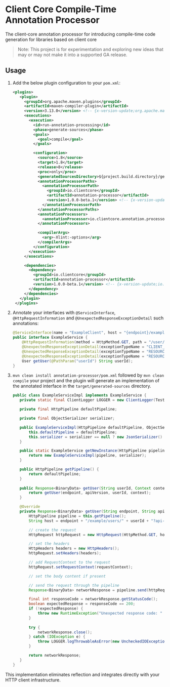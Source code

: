 # Client Core Compile-Time Annotation Processor

The client-core annotation processor for introducing compile-time code generation for libraries based on client core
>Note: This project is for experimentation and exploring new ideas that may or may not make it into a supported GA release.

## Usage

1. Add the below plugin configuration to your `pom.xml`:
   ```xml
   <plugins>
      <plugin>
        <groupId>org.apache.maven.plugins</groupId>
        <artifactId>maven-compiler-plugin</artifactId>
        <version>3.13.0</version> <!-- {x-version-update;org.apache.maven.plugins:maven-compiler-plugin;external_dependency} -->
        <executions>
          <execution>
            <id>run-annotation-processing</id>
            <phase>generate-sources</phase>
            <goals>
              <goal>compile</goal>
            </goals>

            <configuration>
              <source>1.8</source>
              <target>1.8</target>
              <release>8</release>
              <proc>only</proc>
              <generatedSourcesDirectory>${project.build.directory}/generated-sources/</generatedSourcesDirectory>
              <annotationProcessorPaths>
                <annotationProcessorPath>
                  <groupId>io.clientcore</groupId>
                  <artifactId>annotation-processor</artifactId>
                  <version>1.0.0-beta.1</version> <!-- {x-version-update;io.clientcore:annotation-processor;current} -->
                </annotationProcessorPath>
              </annotationProcessorPaths>
              <annotationProcessors>
                <annotationProcessor>io.clientcore.annotation.processor.AnnotationProcessor</annotationProcessor>
              </annotationProcessors>

              <compilerArgs>
                <arg>-Xlint:-options</arg>
              </compilerArgs>
            </configuration>
          </execution>
        </executions>

        <dependencies>
          <dependency>
            <groupId>io.clientcore</groupId>
            <artifactId>annotation-processor</artifactId>
            <version>1.0.0-beta.1</version> <!-- {x-version-update;io.clientcore:annotation-processor;current} -->
          </dependency>
        </dependencies>
      </plugin>
    </plugins>
   ```
2. Annotate your interfaces with `@ServiceInterface`,  `@HttpRequestInformation` and
   `@UnexpectedResponseExceptionDetail` such annotations:
   ```java 
   @ServiceInterface(name = "ExampleClient", host = "{endpoint}/example")
   public interface ExampleService {
       @HttpRequestInformation(method = HttpMethod.GET, path = "/user/{userId}", expectedStatusCodes = { 200 })
       @UnexpectedResponseExceptionDetail(exceptionTypeName = "CLIENT_AUTHENTICATION", statusCode = { 401 })
       @UnexpectedResponseExceptionDetail(exceptionTypeName = "RESOURCE_NOT_FOUND", statusCode = { 404 })
       @UnexpectedResponseExceptionDetail(exceptionTypeName = "RESOURCE_MODIFIED", statusCode = { 409 })
       User getUser(@PathParam("userId") String userId);
   }
   ```

3. `mvn clean install annotation-processor/pom.xml` followed by `mvn clean compile` your project and the plugin
   will generate an implementation of the annotated interface in the `target/generated-sources` directory.
   ```java
   public class ExampleServiceImpl implements ExampleService {
      private static final ClientLogger LOGGER = new ClientLogger(TestInterfaceClientService.class);

      private final HttpPipeline defaultPipeline;

      private final ObjectSerializer serializer;

      public ExampleServiceImpl(HttpPipeline defaultPipeline, ObjectSerializer serializer) {
          this.defaultPipeline = defaultPipeline;
          this.serializer = serializer == null ? new JsonSerializer() : serializer;
      }

      public static ExampleService getNewInstance(HttpPipeline pipeline, ObjectSerializer serializer) {
          return new ExampleServiceImpl(pipeline, serializer);
      }

      public HttpPipeline getPipeline() {
          return defaultPipeline;
      }
      
      public Response<BinaryData> getUser(String userId, Context context) {
          return getUser(endpoint, apiVersion, userId, context);
      }

      @Override
      private Response<BinaryData> getUser(String endpoint, String apiVersion, String userId, RequestContext requestContext) {
          HttpPipeline pipeline = this.getPipeline();
          String host = endpoint + "/example/users/" + userId + "?api-version=" + apiVersion;

          // create the request
          HttpRequest httpRequest = new HttpRequest(HttpMethod.GET, host);

          // set the headers
          HttpHeaders headers = new HttpHeaders();
          httpRequest.setHeaders(headers);

          // add RequestContext to the request
          httpRequest.setRequestContext(requestContext);

          // set the body content if present

          // send the request through the pipeline
          Response<BinaryData> networkResponse = pipeline.send(httpRequest);

          final int responseCode = networkResponse.getStatusCode();
          boolean expectedResponse = responseCode == 200;
          if (!expectedResponse) {
              throw new RuntimeException("Unexpected response code: " + responseCode);
          }
       
          try {
              networkResponse.close();
          } catch (IOException e) {
              throw LOGGER.logThrowableAsError(new UncheckedIOException(e));
          }

          return networkResponse;
      }
   }
   ```
This implementation eliminates reflection and integrates directly with your HTTP client infrastructure.

